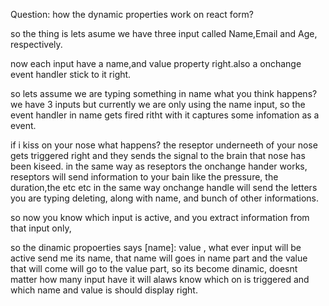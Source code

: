 Question: how the dynamic properties work on react form?

so the thing is lets asume we have three input called Name,Email and Age, respectively.

now each input have a name,and value property right.also a onchange event handler stick to it right.

so lets assume we are typing something in name what you think happens?
we have 3 inputs but currently we are only using the name input, so the event handler in name gets fired ritht with it captures some infomation as a event.

if i kiss on your nose what happens? the reseptor underneeth of your nose gets triggered right and they sends the signal to the brain that nose has been kiseed. in the same way as reseptors the onchange hander works, reseptors will send information to your bain like the pressure, the duration,the etc etc in the same way onchange handle will send the letters you are typing deleting, along with name, and bunch of other informations.

so now you know which input is active, and you extract information from  that input only,

so the dinamic propoerties says [name]: value ,
what ever input will be active send me its name, that name will goes in name part and the value that will come will go to the value part, so its become dinamic, doesnt matter how many input have it will alaws know which on is triggered and which name and value is should display right.